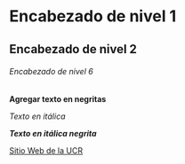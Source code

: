 # Encabezado de nivel 1 
## Encabezado de nivel 2
###### Encabezado de nivel 6

**Agregar texto en negritas**

*Texto en itálica*

***Texto en itálica negrita***

[Sitio Web de la UCR](https://www.ucr.ac.cr/)
